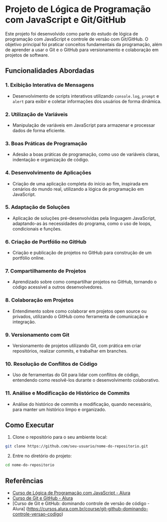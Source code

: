 # Projeto de Lógica de Programação com JavaScript e Git/GitHub

Este projeto foi desenvolvido como parte do estudo de lógica de programação com JavaScript e controle de versão com Git/GitHub. 
O objetivo principal foi praticar conceitos fundamentais da programação, além de aprender a usar o Git e o GitHub para versionamento e colaboração em projetos de software.

## Funcionalidades Abordadas

### 1. Exibição Interativa de Mensagens
- Desenvolvimento de scripts interativos utilizando `console.log`, `prompt` e `alert` para exibir e coletar informações dos usuários de forma dinâmica.
    
### 2. Utilização de Variáveis
- Manipulação de variáveis em JavaScript para armazenar e processar dados de forma eficiente.

### 3. Boas Práticas de Programação
- Adesão a boas práticas de programação, como uso de variáveis claras, indentação e organização de código.

### 4. Desenvolvimento de Aplicações
- Criação de uma aplicação completa do início ao fim, inspirada em cenários do mundo real, utilizando a lógica de programação em JavaScript.

### 5. Adaptação de Soluções
- Aplicação de soluções pré-desenvolvidas pela linguagem JavaScript, adaptando-as às necessidades do programa, como o uso de loops, condicionais e funções.

### 6. Criação de Portfólio no GitHub
- Criação e publicação de projetos no GitHub para construção de um portfólio online.

### 7. Compartilhamento de Projetos
- Aprendizado sobre como compartilhar projetos no GitHub, tornando o código acessível a outros desenvolvedores.

### 8. Colaboração em Projetos
- Entendimento sobre como colaborar em projetos open source ou privados, utilizando o GitHub como ferramenta de comunicação e integração.

### 9. Versionamento com Git
- Versionamento de projetos utilizando Git, com prática em criar repositórios, realizar commits, e trabalhar em branches.

### 10. Resolução de Conflitos de Código
- Uso de ferramentas do Git para lidar com conflitos de código, entendendo como resolvê-los durante o desenvolvimento colaborativo.

### 11. Análise e Modificação de Histórico de Commits
- Análise do histórico de commits e modificação, quando necessário, para manter um histórico limpo e organizado.

## Como Executar

1. Clone o repositório para o seu ambiente local:

```bash
git clone https://github.com/seu-usuario/nome-do-repositorio.git
```

2. Entre no diretório do projeto:

```bash
cd nome-do-repositorio
```
## Referências

- [Curso de Lógica de Programação com JavaScript - Alura](https://cursos.alura.com.br/course/logica-programacao-mergulhe-programacao-javascript)
- [Curso de Git e GitHub - Alura](https://cursos.alura.com.br/course/git-github-compartilhando-colaborando-projetos)
- [Curso de Git e GitHub: dominando controle de versão de código - Alura] (https://cursos.alura.com.br/course/git-github-dominando-controle-versao-codigo)

